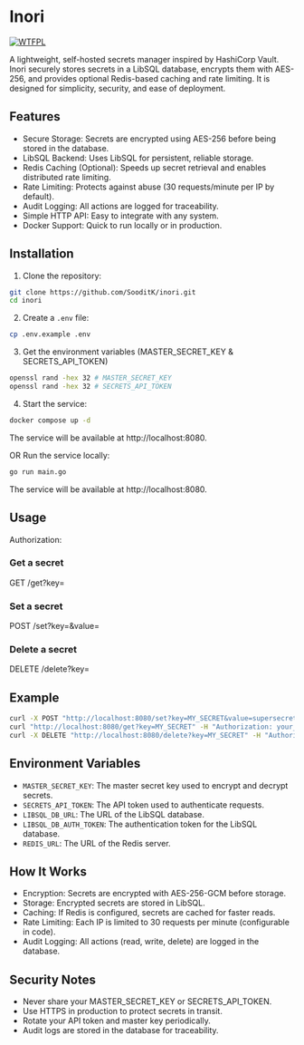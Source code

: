# Inori
[![WTFPL](https://www.wtfpl.net/wp-content/uploads/2012/12/wtfpl-badge-4.png)](http://www.wtfpl.net/)


A lightweight, self-hosted secrets manager inspired by HashiCorp Vault. Inori securely stores secrets in a LibSQL database, encrypts them with AES-256, and provides optional Redis-based caching and rate limiting. It is designed for simplicity, security, and ease of deployment.

## Features

- Secure Storage: Secrets are encrypted using AES-256 before being stored in the database.
- LibSQL Backend: Uses LibSQL for persistent, reliable storage.
- Redis Caching (Optional): Speeds up secret retrieval and enables distributed rate limiting.
- Rate Limiting: Protects against abuse (30 requests/minute per IP by default).
- Audit Logging: All actions are logged for traceability.
- Simple HTTP API: Easy to integrate with any system.
- Docker Support: Quick to run locally or in production.

## Installation

1. Clone the repository:

```bash
git clone https://github.com/SooditK/inori.git
cd inori
```

2. Create a `.env` file:

```bash
cp .env.example .env
```

3. Get the environment variables (MASTER_SECRET_KEY & SECRETS_API_TOKEN)

```bash
openssl rand -hex 32 # MASTER_SECRET_KEY
openssl rand -hex 32 # SECRETS_API_TOKEN
```

4. Start the service:

```bash
docker compose up -d
```
The service will be available at http://localhost:8080.

OR Run the service locally:

```bash
go run main.go
```

The service will be available at http://localhost:8080.

## Usage

Authorization: <your SECRETS_API_TOKEN>

### Get a secret
GET /get?key=<key>

### Set a secret
POST /set?key=<key>&value=<value>

### Delete a secret
DELETE /delete?key=<key>

## Example

```bash
curl -X POST "http://localhost:8080/set?key=MY_SECRET&value=supersecret" -H "Authorization: your_api_token"
curl "http://localhost:8080/get?key=MY_SECRET" -H "Authorization: your_api_token"
curl -X DELETE "http://localhost:8080/delete?key=MY_SECRET" -H "Authorization: your_api_token"
```

## Environment Variables

- `MASTER_SECRET_KEY`: The master secret key used to encrypt and decrypt secrets.
- `SECRETS_API_TOKEN`: The API token used to authenticate requests.
- `LIBSQL_DB_URL`: The URL of the LibSQL database.
- `LIBSQL_DB_AUTH_TOKEN`: The authentication token for the LibSQL database.
- `REDIS_URL`: The URL of the Redis server.

## How It Works

- Encryption: Secrets are encrypted with AES-256-GCM before storage.
- Storage: Encrypted secrets are stored in LibSQL.
- Caching: If Redis is configured, secrets are cached for faster reads.
- Rate Limiting: Each IP is limited to 30 requests per minute (configurable in code).
- Audit Logging: All actions (read, write, delete) are logged in the database.

## Security Notes

- Never share your MASTER_SECRET_KEY or SECRETS_API_TOKEN.
- Use HTTPS in production to protect secrets in transit.
- Rotate your API token and master key periodically.
- Audit logs are stored in the database for traceability.